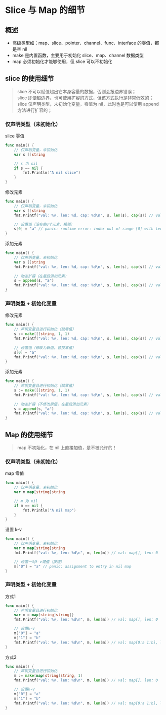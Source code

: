 # Slice 与 Map 的细节

## 概述

- 高级类型如：map、slice、pointer、channel、func、interface 的零值，都是空 nil
- make 是内置函数，主要用于初始化 slice、map、channel 数据类型
- map 必须初始化才能够使用，但 slice 可以不初始化

## slice 的使用细节

> slice 不可以赋值超出它本身容量的数据，否则会报边界错误；\
> slice 即便超边界，也可使用扩容的方式，但该方式执行是非常低效的；\
> slice 仅声明类型，未初始化变量，零值为 nil，此时也是可以使用 append 方法进行扩容的；

### 仅声明类型（未初始化）

slice 零值

```go
func main() {
    // 仅声明变量，未初始化
    var s []string

    // s 为 nil
    if s == nil {
        fmt.Println("A nil slice")
    }
}
```

修改元素

```go
func main() {
    // 仅声明变量，未初始化
    var s []string
    fmt.Printf("val: %v, len: %d, cap: %d\n", s, len(s), cap(s)) // val: [], len: 0, cap: 0

    // 设置值（没有第0个元素，报错）
    s[0] = "a" // panic: runtime error: index out of range [0] with length 0
}
```

添加元素

```go
func main() {
    // 仅声明变量，未初始化
    var s []string
	fmt.Printf("val: %v, len: %d, cap: %d\n", s, len(s), cap(s)) // val: [], len: 0, cap: 0
    
    // 动态扩容（在最后添加元素）
    s = append(s, "a")
    fmt.Printf("val: %v, len: %d, cap: %d\n", s, len(s), cap(s)) // val: ["a"], len: 1, cap: 1
}
```

### 声明类型 + 初始化变量

修改元素

```go
func main() {
    // 声明变量且进行初始化（赋零值）
    s := make([]string, 1, 1)
    fmt.Printf("val: %v, len: %d, cap: %d\n", s, len(s), cap(s)) // val: [""], len: 1, cap: 1
    
    // 设置值（修改为新值，替换零值）
    s[0] = "a"
    fmt.Printf("val: %v, len: %d, cap: %d\n", s, len(s), cap(s)) // val: ["a"], len: 1, cap: 1
}
```

添加元素

```go
func main() {
    // 声明变量且进行初始化（赋零值）
    s := make([]string, 1, 1)
    fmt.Printf("val: %v, len: %d, cap: %d\n", s, len(s), cap(s)) // val: [""], len: 1, cap: 1
    
    // 动态扩容（不修改原值，在最后添加元素）
    s = append(s, "a")
    fmt.Printf("val: %v, len: %d, cap: %d\n", s, len(s), cap(s)) // val: ["", "a"], len: 2, cap: 2
}
```


## Map 的使用细节

> map 不初始化，在 nil 上直接加值，是不被允许的！

### 仅声明类型（未初始化）

map 零值

```go
func main() {
    // 仅声明变量，未初始化
    var m map[string]string

    // m 为 nil
    if m == nil {
        fmt.Println("A nil map")
    }
}
```

设置 k-v

```go
func main() {
    // 仅声明变量，未初始化
    var m map[string]string
    fmt.Printf("val: %v, len: %d\n", m, len(m)) // val: map[], len: 0

    // 设置一对k-v键值（报错）
    m["0"] = "a" // panic: assignment to entry in nil map
}
```

### 声明类型 + 初始化变量

方式1

```go
func main() {
    // 声明变量且进行初始化
    var m = map[string]string{}
    fmt.Printf("val: %v, len: %d\n", m, len(m)) // val: map[], len: 0

    // 设置k-v
    m["0"] = "a"
    m["1"] = "b"
    fmt.Printf("val: %v, len: %d\n", m, len(m)) // val: map[0:a 1:b], len: 2
}
```

方式2

```go
func main() {
    // 声明变量且进行初始化
    m := make(map[string]string, 1)
    fmt.Printf("val: %v, len: %d\n", m, len(m)) // val: map[], len: 0

    // 设置k-v
    m["0"] = "a"
    m["1"] = "b"
    fmt.Printf("val: %v, len: %d\n", m, len(m)) // val: map[0:a 1:b], len: 2
}
```

